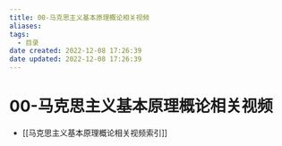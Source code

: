 ```yaml
---
title: 00-马克思主义基本原理概论相关视频
aliases:
tags:
  - 目录
date created: 2022-12-08 17:26:39
date updated: 2022-12-08 17:26:39
---
```


# 00-马克思主义基本原理概论相关视频

- [[马克思主义基本原理概论相关视频索引]]

